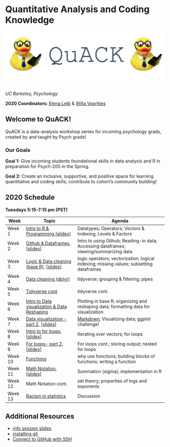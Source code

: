 
# Quantitative Analysis and Coding Knowledge 

![](img/logo.png)

 *UC Berkeley, Psychology*
 

**2020 Coordinators:** [Elena Leib](https://bungelab.berkeley.edu/graduate-students/) & [Willa Voorhies](https://cnl.berkeley.edu/people/willa-voorhies/)


## Welcome to QuACK! 
QuACK is a data-analysis workshop series for incoming psychology grads, created by and taught by Psych grads!


### Our Goals
  **Goal 1:** Give incoming students foundational skills in data analysis and R in preparation for Psych-205 in the Spring.
  
  
  **Goal 2:** Create an inclusive, supportive, and positive space for learning quantitative and coding skills; contribute to cohort’s community building!
   




  
## 2020 Schedule
**Tuesdays 5:15-7:15 pm (PST)**

|  Week | Topic | Agenda | 
| ------|-------|------- |
| Week 1| [Intro to R & Programming](https://github.com/UCB-Psychology-QuACK/week1_introR),[<a href="img/QuACK_Week1_Intro.pdf">slides</a>]|Datatypes; Operators; Vectors & Indexing; Levels & Factors|
| Week 2| [Github & Dataframes](https://github.com/UCB-Psychology-QuACK/week2_dataframes), [<a href="img/QuACK_Week2_github_post.pdf">slides</a>]   |Intro to using Github; Reading-in data; Accessing dataframes; viewing/summarizing data|
| Week 3| [Logic & Data cleaning (base R)](https://github.com/UCB-Psychology-QuACK/week3_datacleaning_baseR), [<a href="img/QuACK_Week3_logic_dataCleaning.pdf">slides</a>]|logic operators; vectorization; logical indexing; missing values; subsetting dataframes|
| Week 4| [Data cleaning (dplyr)](https://github.com/UCB-Psychology-QuACK/week4_datacleaning_tidyverse) |tidyverse; grouping & filtering; pipes|
| Week 5| [Tidyverse cont](https://github.com/UCB-Psychology-QuACK/week5_tidyverse_part2) |tidyverse cont. |
  | Week 6|[Intro to Data visualization & Data Reshaping](https://github.com/UCB-Psychology-QuACK/week6_reshaping_introDataVis) | Plotting in base R; organizing and reshaping data; formatting data for visualization |
  | Week 7| [Data visualization - part 2](https://github.com/UCB-Psychology-QuACK/week7_reshaping_ggplot), [<a href="img/Week 7- data Vis.pdf">slides</a>] |[Markdown](img/Week7_markdownOutput.pdf); Visualizing data; ggplot challenge!|
| Week 8| [Intro to for loops](https://github.com/UCB-Psychology-QuACK/week8_for_loops), [<a href="img/QuACK_Week8_for_loops.pdf">slides</a>] |Iterating over vectors; for loops|
 | Week 9| [For loops- part 2](https://github.com/UCB-Psychology-QuACK/week9_for_loops_part2/blob/master/README.md), [<a href="img/Week9_forloopscont.pdf">slides</a>] | For loops cont.; storing output; nested for loops |
 | Week 10| [Functions](https://github.com/UCB-Psychology-QuACK/week10_functions)| why use functions; building blocks of functions; writing a function|
 | Week 11| [Math Notation](https://github.com/UCB-Psychology-QuACK/week11_mathNotation), [<a href="img/summation.pdf">slides</a>]| Summation (sigma); implementation in R|
 | Week 12| Math Notation cont. | set theory; properties of logs and exponents| 
 | Week 13| [Racism in statistics](https://medium.com/swlh/is-statistics-racist-59cd4ddb5fa9)| Discussion|

 
 
 

## Additional Resources
 * <a href="img/QuACK_info_session.pdf">info session slides</a>.
 * [installing git](https://git-scm.com/book/en/v2/Getting-Started-Installing-Git)
 * [Connect to GitHub with SSH](https://kbroman.org/github_tutorial/pages/first_time.html)
 
 
